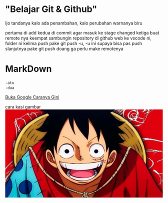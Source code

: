 # "Belajar Git & Github"

Ijo tandanya kalo ada penambahan, kalo perubahan warnanya biru

pertama di add
kedua di commit agar masuk ke stage changed
ketiga buat remote nya
keempat sambungin repository di github web ke vscode ni, folder ni
kelima push pake git push -u, -u ini supaya bisa pas push slanjutnya pake git push doang ga perlu make remotenya

# MarkDown
    -atu
    -dua

[Buka Google Caranya Gini](https://www.google.com)

cara kasi gambar
![One Piece](one_piece.jpg)

